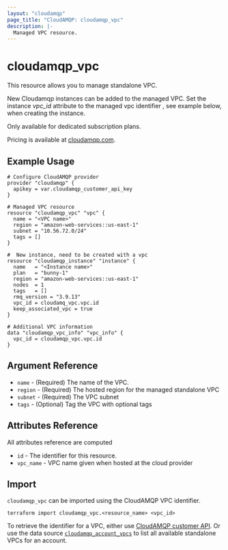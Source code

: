 ```yaml
---
layout: "cloudamqp"
page_title: "CloudAMQP: cloudamqp_vpc"
description: |-
  Managed VPC resource.
---
```


# cloudamqp_vpc

This resource allows you to manage standalone VPC.

New Cloudamqp instances can be added to the managed VPC. Set the instance *vpc_id* attribute to the managed vpc identifier , see example below, when creating the instance.

Only available for dedicated subscription plans.

Pricing is available at [cloudamqp.com](https://www.cloudamqp.com/plans.html).

## Example Usage

```hcl
# Configure CloudAMQP provider
provider "cloudamqp" {
  apikey = var.cloudamqp_customer_api_key
}

# Managed VPC resource
resource "cloudamqp_vpc" "vpc" {
  name = "<VPC name>"
  region = "amazon-web-services::us-east-1"
  subnet = "10.56.72.0/24"
  tags = []
}

#  New instance, need to be created with a vpc
resource "cloudamqp_instance" "instance" {
  name   = "<Instance name>"
  plan   = "bunny-1"
  region = "amazon-web-services::us-east-1"
  nodes  = 1
  tags   = []
  rmq_version = "3.9.13"
  vpc_id = cloudamq_vpc.vpc.id
  keep_associated_vpc = true
}

# Additional VPC information
data "cloudamqp_vpc_info" "vpc_info" {
  vpc_id = cloudamqp_vpc.vpc.id
}
```

## Argument Reference

* `name`      - (Required) The name of the VPC.
* `region`    - (Required) The hosted region for the managed standalone VPC
* `subnet`    - (Required) The VPC subnet
* `tags`      - (Optional) Tag the VPC with optional tags

## Attributes Reference

All attributes reference are computed

* `id`       - The identifier for this resource.
* `vpc_name` - VPC name given when hosted at the cloud provider

## Import

`cloudamqp_vpc` can be imported using the CloudAMQP VPC identifier.

`terraform import cloudamqp_vpc.<resource_name> <vpc_id>`

To retrieve the identifier for a VPC, either use [CloudAMQP customer API](https://docs.cloudamqp.com/#list-vpcs).
Or use the data source [`cloudamqp_account_vpcs`](https://registry.terraform.io/providers/cloudamqp/cloudamqp/latest/docs/data-sources/account_vpcs) to list all available standalone VPCs for an account.
